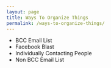 ```yaml
---
layout: page
title: Ways To Organize Things
permalink: /ways-to-organize-things/
---
```

- BCC Email List
- Facebook Blast
- Individually Contacting People
- Non BCC Email List
